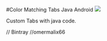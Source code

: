 #Color Matching Tabs Java Android       [![](https://jitpack.io/v/omermalix/ColorMatchingTabsAndroid.svg)](https://jitpack.io/#omermalix/ColorMatchingTabsAndroid)

Custom Tabs with java code.

// Bintray 
//omermalix66

